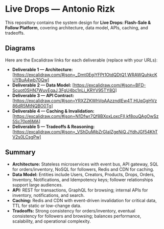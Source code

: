 # Live Drops — Antonio Rizk

This repository contains the system design for **Live Drops: Flash-Sale & Follow Platform**, covering architecture, data model, APIs, caching, and tradeoffs.

## Diagrams

Here are the Excalidraw links for each deliverable (replace with your URLs):

- **Deliverable 1 — Architecture:** [https://excalidraw.com/#json=_Dmt0EgiYFPt1OtdQDtQ1,WRAWQuhkcKUYBuA4wb70Qw]  
- **Deliverable 2 — Data Model:** [https://excalidraw.com/#json=BFD-Scuot0SHN7WuvEgaJ,3FgU4bc1nLi_KRYV95TY8Q]  
- **Deliverable 3 — API Contract:** [https://excalidraw.com/#json=YRXZZKWhVpAAzzndIEw4T,HUqGgHVz86dR5MtNQBO0Tg]  
- **Deliverable 4 — Caching & Invalidation:** [https://excalidraw.com/#json=N1Dfwr7Qf8BXoxLoxcFII,kf8ouQAgOwSz5Sc70pt6MA]  
- **Deliverable 5 — Tradeoffs & Reasoning:** [https://excalidraw.com/#json=_VShDuMjbZrGIaIZgeNiQ,JYdhJGf54KhTV2s0LCsgPw]  

## Summary

- **Architecture:** Stateless microservices with event bus, API gateway, SQL for orders/inventory, NoSQL for followers, Redis and CDN for caching.  
- **Data Model:** Entities include Users, Creators, Products, Drops, Orders, Inventory, Notifications, and Idempotency keys; follower relationships support large audiences.  
- **API:** REST for transactions, GraphQL for browsing; internal APIs for inventory, notifications, and search.  
- **Caching:** Redis and CDN with event-driven invalidation for critical data, TTL for static or low-change data.  
- **Tradeoffs:** Strong consistency for orders/inventory, eventual consistency for followers and browsing; balances performance, scalability, and operational complexity.  
